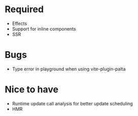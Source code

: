 # Required

- Effects
- Support for inline components
- SSR

# Bugs

- Type error in playground when using vite-plugin-palta

# Nice to have

- Runtime update call analysis for better update scheduling
- HMR